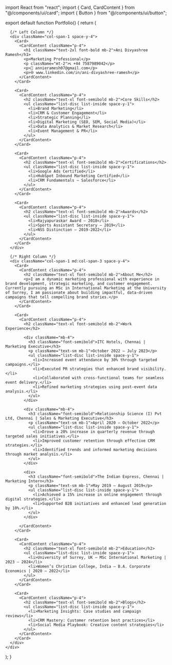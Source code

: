 import React from "react";
import { Card, CardContent } from "@/components/ui/card";
import { Button } from "@/components/ui/button";

export default function Portfolio() {
  return (
    <div className="grid grid-cols-1 md:grid-cols-4 gap-4 p-6">

      {/* Left Column */}
      <div className="col-span-1 space-y-4">
        <Card>
          <CardContent className="p-4">
            <h1 className="text-2xl font-bold mb-2">Ani Divyashree Ramesh</h1>
            <p>Marketing Professional</p>
            <p className="mt-2">📞 +44 7587989042</p>
            <p>📧 annieramesh07@gmail.com</p>
            <p>🌐 www.linkedin.com/in/ani-divyashree-ramesh</p>
          </CardContent>
        </Card>

        <Card>
          <CardContent className="p-4">
            <h2 className="text-xl font-semibold mb-2">Core Skills</h2>
            <ul className="list-disc list-inside space-y-1">
              <li>Brand Marketing</li>
              <li>CRM & Customer Engagement</li>
              <li>Strategic Planning</li>
              <li>Digital Marketing (SEO, SEM, Social Media)</li>
              <li>Data Analytics & Market Research</li>
              <li>Event Management & PR</li>
            </ul>
          </CardContent>
        </Card>

        <Card>
          <CardContent className="p-4">
            <h2 className="text-xl font-semibold mb-2">Certifications</h2>
            <ul className="list-disc list-inside space-y-1">
              <li>Google Ads Certified</li>
              <li>HubSpot Inbound Marketing Certified</li>
              <li>CRM Fundamentals – Salesforce</li>
            </ul>
          </CardContent>
        </Card>

        <Card>
          <CardContent className="p-4">
            <h2 className="text-xl font-semibold mb-2">Awards</h2>
            <ul className="list-disc list-inside space-y-1">
              <li>Rajyapuraskar Award – 2018</li>
              <li>Sports Assistant Secretary – 2019</li>
              <li>NSS Distinction – 2019-2022</li>
            </ul>
          </CardContent>
        </Card>
      </div>

      {/* Right Column */}
      <div className="col-span-1 md:col-span-3 space-y-4">
        <Card>
          <CardContent className="p-4">
            <h2 className="text-xl font-semibold mb-2">About Me</h2>
            <p>I am a dynamic marketing professional with experience in brand development, strategic marketing, and customer engagement. Currently pursuing an MSc in International Marketing at the University of Surrey, I am passionate about building impactful, data-driven campaigns that tell compelling brand stories.</p>
          </CardContent>
        </Card>

        <Card>
          <CardContent className="p-4">
            <h2 className="text-xl font-semibold mb-2">Work Experience</h2>

            <div className="mb-4">
              <h3 className="font-semibold">ITC Hotels, Chennai | Marketing Executive</h3>
              <p className="text-sm mb-1">October 2022 – July 2023</p>
              <ul className="list-disc list-inside space-y-1">
                <li>Increased event attendance by 30% through targeted campaigns.</li>
                <li>Executed PR strategies that enhanced brand visibility.</li>
                <li>Collaborated with cross-functional teams for seamless event delivery.</li>
                <li>Refined marketing strategies using post-event data analysis.</li>
              </ul>
            </div>

            <div className="mb-4">
              <h3 className="font-semibold">Relationship Science (I) Pvt Ltd, Chennai | Sales & Marketing Executive</h3>
              <p className="text-sm mb-1">April 2020 – October 2022</p>
              <ul className="list-disc list-inside space-y-1">
                <li>Drove a 20% increase in quarterly revenue through targeted sales initiatives.</li>
                <li>Improved customer retention through effective CRM strategies.</li>
                <li>Identified trends and informed marketing decisions through market analysis.</li>
              </ul>
            </div>

            <div>
              <h3 className="font-semibold">The Indian Express, Chennai | Marketing Intern</h3>
              <p className="text-sm mb-1">May 2019 – August 2019</p>
              <ul className="list-disc list-inside space-y-1">
                <li>Achieved a 15% increase in online engagement through digital strategies.</li>
                <li>Supported B2B initiatives and enhanced lead generation by 10%.</li>
              </ul>
            </div>

          </CardContent>
        </Card>

        <Card>
          <CardContent className="p-4">
            <h2 className="text-xl font-semibold mb-2">Education</h2>
            <ul className="list-disc list-inside space-y-1">
              <li>University of Surrey, UK – MSc International Marketing | 2023 – 2024</li>
              <li>Women’s Christian College, India – B.A. Corporate Economics | 2020 – 2022</li>
            </ul>
          </CardContent>
        </Card>

        <Card>
          <CardContent className="p-4">
            <h2 className="text-xl font-semibold mb-2">Blogs</h2>
            <ul className="list-disc list-inside space-y-1">
              <li>Marketing Insights: Case studies and campaign reviews</li>
              <li>CRM Mastery: Customer retention best practices</li>
              <li>Social Media Playbook: Creative content strategies</li>
            </ul>
          </CardContent>
        </Card>
      </div>
    </div>
  );
}
